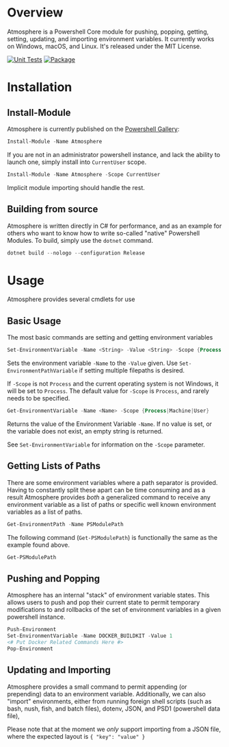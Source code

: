 # Overview 

Atmosphere is a Powershell Core module for pushing, popping, getting, setting,
updating, and importing environment variables. It currently works on Windows,
macOS, and Linux. It's released under the MIT License.

[![Unit Tests][]][Unit Test Workflow] [![Package][]][Package Workflow]

# Installation

## Install-Module

Atmosphere is currently published on the [Powershell Gallery][]:

```powershell
Install-Module -Name Atmosphere
```

If you are not in an administrator powershell instance, and lack the ability to
launch one, simply install into `CurrentUser` scope.

```powershell
Install-Module -Name Atmosphere -Scope CurrentUser
```

Implicit module importing should handle the rest.

## Building from source

Atmosphere is written directly in C# for performance, and as an example for
others who want to know how to write so-called "native" Powershell Modules. To
build, simply use the `dotnet` command.

```powershell
dotnet build --nologo --configuration Release
```

# Usage

Atmosphere provides several cmdlets for use

## Basic Usage

The most basic commands are setting and getting environment variables

```powershell
Set-EnvironmentVariable -Name <String> -Value <String> -Scope {Process|Machine|User}
```

Sets the environment variable `-Name` to the `-Value` given.
Use `Set-EnvironmentPathVariable` if setting multiple filepaths is desired.

If `-Scope` is not `Process` and the current operating system is not Windows,
it will be set to `Process`. The default value for `-Scope` is `Process`, and
rarely needs to be specified.

```powershell
Get-EnvironmentVariable -Name <Name> -Scope {Process|Machine|User}
```

Returns the value of the Environment Variable `-Name`. If no value is set, or
the variable does not exist, an empty string is returned.

See `Set-EnvironmentVariable` for information on the `-Scope` parameter.

## Getting Lists of Paths

There are some environment variables where a path separator is provided.
Having to constantly split these apart can be time consuming and as a result
Atmosphere provides *both* a generalized command to receive any environment
variable as a list of paths or specific well known environment variables as a
list of paths.

```powershell
Get-EnvironmentPath -Name PSModulePath
```

The following command (`Get-PSModulePath`) is functionally the same as the
example found above.

```powershell
Get-PSModulePath 
```

## Pushing and Popping

Atmosphere has an internal "stack" of environment variable states. This allows
users to push and pop their current state to permit temporary modifications to
and rollbacks of the set of environment variables in a given powershell
instance.

```powershell
Push-Environment
Set-EnvironmentVariable -Name DOCKER_BUILDKIT -Value 1
<# Put Docker Related Commands Here #>
Pop-Environment
```

## Updating and Importing

Atmosphere provides a small command to permit appending (or prepending)
data to an environment variable. Additionally, we can also "import"
environments, either from running foreign shell scripts (such as bash, nush,
fish, and batch files), dotenv, JSON, and PSD1 (powershell data file), 

Please note that at the moment we *only* support importing from a JSON file,
where the expected layout is `{ "key": "value" }`

[Powershell Gallery]: https://www.powershellgallery.com/
[Unit Tests]: https://github.com/slurps-mad-rips/atmosphere/workflows/Build%20and%20Test/badge.svg
[Package]: https://github.com/slurps-mad-rips/atmosphere/workflows/Package/badge.svg
[Unit Test Workflow]: https://github.com/slurps-mad-rips/atmosphere/actions/workflows/build.yml
[Package Workflow]: https://github.com/slurps-mad-rips/atmosphere/actions/workflows/package.yml